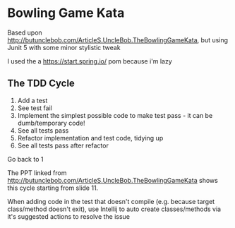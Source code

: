 # Bowling Game Kata

Based upon http://butunclebob.com/ArticleS.UncleBob.TheBowlingGameKata, but using Junit 5 with some minor stylistic tweak

I used the a https://start.spring.io/ pom because i'm lazy

## The TDD Cycle

1. Add a test
2. See test fail
3. Implement the simplest possible code to make test pass - it can be dumb/temporary code!
4. See all tests pass
5. Refactor implementation and test code, tidying up
6. See all tests pass after refactor

Go back to 1

The PPT linked from http://butunclebob.com/ArticleS.UncleBob.TheBowlingGameKata shows this cycle starting from slide 11.

When adding code in the test that doesn't compile (e.g. because target class/method doesn't exit), use Intellij to auto create classes/methods via it's suggested actions to resolve the issue